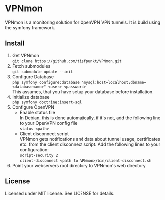 # VPNmon
VPNmon is a monitoring solution for OpenVPN VPN tunnels. It is build using the symfony framework.

## Install
1.  Get VPNmon  
    `git clone https://github.com/tiefpunkt/VPNmon.git`
2.  Fetch submodules  
    `git submodule update --init`
3.  Configure Database  
    `php symfony configure:database "mysql:host=localhost;dbname=<databasename>" <user> <password>`  
    This assumes, that you have setup your database before installation.
4.  Initialize database  
    `php symfony doctrine:insert-sql`
5.  Configure OpenVPN
    * Enable status file  
      In Debian, this is done automatically, if it's not, add the following line to your OpenVPN config file  
     `status <path>`
    * Client disconnect script  
      VPNmon gets notifications and data about tunnel usage, certificates etc. from the client disconnect script. Add the following lines to your configuration:  
      `script-security 2`  
	  `client-disconnect <path to VPNmon>/bin/client-disconnect.sh  	  `
6.  Point your webservers root directory to VPNmon's web directory

## License
Licensed under MIT license. See LICENSE for details.